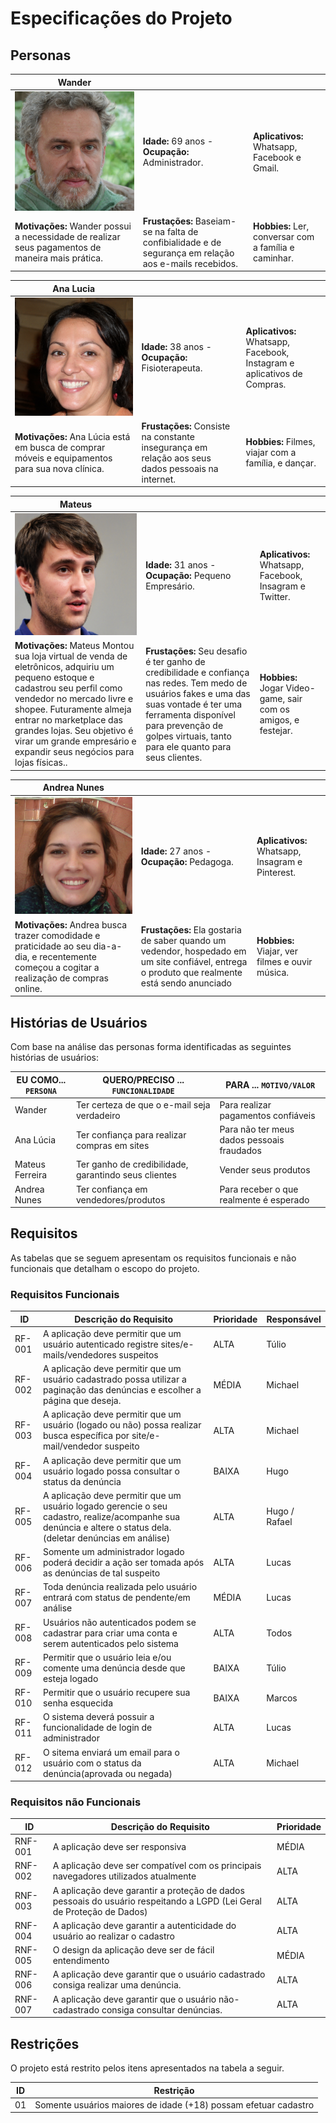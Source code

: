 # Especificações do Projeto

## Personas

| **Wander**                                                                                                       |                                                                                                        |                                                       |
| ---------------------------------------------------------------------------------------------------------------- | ------------------------------------------------------------------------------------------------------ | ----------------------------------------------------- |
| ![](https://github.com/ICEI-PUC-Minas-PMV-SI/pmv-si-2022-2-e1-proj-web-t3-sos-web/blob/main/docs/img/Wander.jpg) | **Idade:** 69 anos - **Ocupação:** Administrador.                                                      | **Aplicativos:** Whatsapp, Facebook e Gmail.          |
| **Motivações:** Wander possui a necessidade de realizar seus pagamentos de maneira mais prática.                 | **Frustações:** Baseiam-se na falta de confibialidade e de segurança em relação aos e-mails recebidos. | **Hobbies:** Ler, conversar com a família e caminhar. |

| **Ana Lucia**                                                                                                      |                                                                                                   |                                                                          |
| ------------------------------------------------------------------------------------------------------------------ | ------------------------------------------------------------------------------------------------- | ------------------------------------------------------------------------ |
| ![](https://github.com/ICEI-PUC-Minas-PMV-SI/pmv-si-2022-2-e1-proj-web-t3-sos-web/blob/main/docs/img/AnaLucia.jpg) | **Idade:** 38 anos - **Ocupação:** Fisioterapeuta.                                                | **Aplicativos:** Whatsapp, Facebook, Instagram e aplicativos de Compras. |
| **Motivações:** Ana Lúcia está em busca de comprar móveis e equipamentos para sua nova clínica.                    | **Frustações:** Consiste na constante insegurança em relação aos seus dados pessoais na internet. | **Hobbies:** Filmes, viajar com a família, e dançar.                     |

| **Mateus**                                                                                                                                                                                                                                                                                                              |                                                                                                                                                                                                                                                |                                                                |
| ----------------------------------------------------------------------------------------------------------------------------------------------------------------------------------------------------------------------------------------------------------------------------------------------------------------------- | ---------------------------------------------------------------------------------------------------------------------------------------------------------------------------------------------------------------------------------------------- | -------------------------------------------------------------- |
| ![](https://github.com/ICEI-PUC-Minas-PMV-SI/pmv-si-2022-2-e1-proj-web-t3-sos-web/blob/main/docs/img/Mateus.jpg)                                                                                                                                                                                                        | **Idade:** 31 anos - **Ocupação:** Pequeno Empresário.                                                                                                                                                                                         | **Aplicativos:** Whatsapp, Facebook, Insagram e Twitter.       |
| **Motivações:** Mateus Montou sua loja virtual de venda de eletrônicos, adquiriu um pequeno estoque e cadastrou seu perfil como vendedor no mercado livre e shopee. Futuramente almeja entrar no marketplace das grandes lojas. Seu objetivo é virar um grande empresário e expandir seus negócios para lojas físicas.. | **Frustações:** Seu desafio é ter ganho de credibilidade e confiança nas redes. Tem medo de usuários fakes e uma das suas vontade é ter uma ferramenta disponível para prevenção de golpes virtuais, tanto para ele quanto para seus clientes. | **Hobbies:** Jogar Video-game, sair com os amigos, e festejar. |

| **Andrea Nunes**                                                                                                                                |                                                                                                                                                |                                                  |
| ----------------------------------------------------------------------------------------------------------------------------------------------- | ---------------------------------------------------------------------------------------------------------------------------------------------- | ------------------------------------------------ |
| ![](https://github.com/ICEI-PUC-Minas-PMV-SI/pmv-si-2022-2-e1-proj-web-t3-sos-web/blob/main/docs/img/AndreaNunes.jpg)                           | **Idade:** 27 anos - **Ocupação:** Pedagoga.                                                                                                   | **Aplicativos:** Whatsapp, Insagram e Pinterest. |
| **Motivações:** Andrea busca trazer comodidade e praticidade ao seu dia-a-dia, e recentemente começou a cogitar a realização de compras online. | **Frustações:** Ela gostaria de saber quando um vedendor, hospedado em um site confiável, entrega o produto que realmente está sendo anunciado | **Hobbies:** Viajar, ver filmes e ouvir música.  |

## Histórias de Usuários

Com base na análise das personas forma identificadas as seguintes histórias de usuários:

| EU COMO... `PERSONA` | QUERO/PRECISO ... `FUNCIONALIDADE`                   | PARA ... `MOTIVO/VALOR`                    |
| -------------------- | ---------------------------------------------------- | ------------------------------------------ |
| Wander               | Ter certeza de que o e-mail seja verdadeiro          | Para realizar pagamentos confiáveis        |
| Ana Lúcia            | Ter confiança para realizar compras em sites         | Para não ter meus dados pessoais fraudados |
| Mateus Ferreira      | Ter ganho de credibilidade, garantindo seus clientes | Vender seus produtos                       |
| Andrea Nunes         | Ter confiança em vendedores/produtos                 | Para receber o que realmente é esperado    |

## Requisitos

As tabelas que se seguem apresentam os requisitos funcionais e não funcionais que detalham o escopo do projeto.

### Requisitos Funcionais

| ID     | Descrição do Requisito                                                                                                                                         | Prioridade | Responsável   |
| ------ | -------------------------------------------------------------------------------------------------------------------------------------------------------------- | ---------- | ------------- |
| RF-001 | A aplicação deve permitir que um usuário autenticado registre sites/e-mails/vendedores suspeitos                                                               | ALTA       | Túlio         |
| RF-002 | A aplicação deve permitir que um usuário cadastrado possa utilizar a paginação das denúncias e escolher a página que deseja.                                   | MÉDIA      | Michael       |
| RF-003 | A aplicação deve permitir que um usuário (logado ou não) possa realizar busca específica por site/e-mail/vendedor suspeito                                     | ALTA       | Michael       |
| RF-004 | A aplicação deve permitir que um usuário logado possa consultar o status da denúncia                                                                           | BAIXA      | Hugo          |
| RF-005 | A aplicação deve permitir que um usuário logado gerencie o seu cadastro, realize/acompanhe sua denúncia e altere o status dela. (deletar denúncias em análise) | ALTA       | Hugo / Rafael |
| RF-006 | Somente um administrador logado poderá decidir a ação ser tomada após as denúncias de tal suspeito                                                             | ALTA       | Lucas         |
| RF-007 | Toda denúncia realizada pelo usuário entrará com status de pendente/em análise                                                                                 | MÉDIA      | Lucas         |
| RF-008 | Usuários não autenticados podem se cadastrar para criar uma conta e serem autenticados pelo sistema                                                            | ALTA       | Todos         |
| RF-009 | Permitir que o usuário leia e/ou comente uma denúncia desde que esteja logado                                                                                  | BAIXA      | Túlio         |
| RF-010 | Permitir que o usuário recupere sua senha esquecida                                                                                                            | BAIXA      | Marcos        |
| RF-011 | O sistema deverá possuir a funcionalidade de login de administrador                                                                                            | ALTA       | Lucas         |
| RF-012 | O sitema enviará um email para o usuário com o status da denúncia(aprovada ou negada)  |  ALTA       | Michael        |

### Requisitos não Funcionais

| ID      | Descrição do Requisito                                                                                                | Prioridade |
| ------- | --------------------------------------------------------------------------------------------------------------------- | ---------- |
| RNF-001 | A aplicação deve ser responsiva                                                                                       | MÉDIA      |
| RNF-002 | A aplicação deve ser compatível com os principais navegadores utilizados atualmente                                   | ALTA       |
| RNF-003 | A aplicação deve garantir a proteção de dados pessoais do usuário respeitando a LGPD (Lei Geral de Proteção de Dados) | ALTA       |
| RNF-004 | A aplicação deve garantir a autenticidade do usuário ao realizar o cadastro                                           | ALTA       |
| RNF-005 | O design da aplicação deve ser de fácil entendimento                                                                  | MÉDIA      |
| RNF-006 | A aplicação deve garantir que o usuário cadastrado consiga realizar uma denúncia.                                     | ALTA       |
| RNF-007 | A aplicação deve garantir que o usuário não-cadastrado consiga consultar denúncias.                                   | ALTA       |

## Restrições

O projeto está restrito pelos itens apresentados na tabela a seguir.

| ID  | Restrição                                                                                 |
| --- | ----------------------------------------------------------------------------------------- |
| 01  | Somente usuários maiores de idade (+18) possam efetuar cadastro                           |
